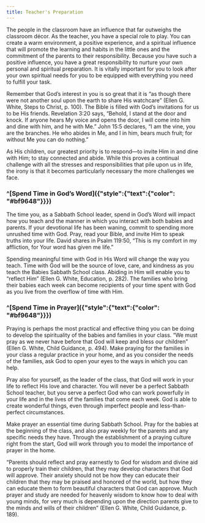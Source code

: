 ```yaml
---
title: Teacher's Preparation
---
```


The people in the classroom have an influence that far outweighs the classroom décor. As the teacher, you have a special role to play. You can create a warm environment, a positive experience, and a spiritual influence that will promote the learning and habits in the little ones and the commitment of the parents to their responsibility. Because you have such a positive influence, you have a great responsibility to nurture your own personal and spiritual preparation. It is vitally important for you to look after your own spiritual needs for you to be equipped with everything you need to fulfill your task.

Remember that God’s interest in you is so great that it is “as though there were not another soul upon the earth to share His watchcare” (Ellen G. White, Steps to Christ, p. 100). The Bible is filled with God’s invitations for us to be His friends. Revelation 3:20 says, “Behold, I stand at the door and knock. If anyone hears My voice and opens the door, I will come into him and dine with him, and he with Me.” John 15:5 declares, “I am the vine, you are the branches. He who abides in Me, and I in him, bears much fruit; for without Me you can do nothing.”

As His children, our greatest priority is to respond—to invite Him in and dine with Him; to stay connected and abide. While this proves a continual challenge with all the stresses and responsibilities that pile upon us in life, the irony is that it becomes particularly necessary the more challenges we face.

### ^[Spend Time in God’s Word]({"style":{"text":{"color": "#bf9648"}}})

The time you, as a Sabbath School leader, spend in God’s Word will impact how you teach and the manner in which you interact with both babies and parents. If your devotional life has been waning, commit to spending more unrushed time with God. Pray, read your Bible, and invite Him to speak truths into your life. David shares in Psalm 119:50, “This is my comfort in my affliction, for Your word has given me life.”

Spending meaningful time with God in His Word will change the way you teach. Time with God will be the source of love, care, and kindness as you teach the Babies Sabbath School class. Abiding in Him will enable you to “reflect Him” (Ellen G. White, Education, p. 282). The families who bring their babies each week can become recipients of your time spent with God as you live from the overflow of time with Him.

### ^[Spend Time in Prayer]({"style":{"text":{"color": "#bf9648"}}})

Praying is perhaps the most practical and effective thing you can be doing to develop the spirituality of the babies and families in your class. “We must pray as we never have before that God will keep and bless our children” (Ellen G. White, Child Guidance, p. 494). Make praying for the families in your class a regular practice in your home, and as you consider the needs of the families, ask God to open your eyes to the ways in which you can help.

Pray also for yourself, as the leader of the class, that God will work in your life to reflect His love and character. You will never be a perfect Sabbath School teacher, but you serve a perfect God who can work powerfully in your life and in the lives of the families that come each week. God is able to create wonderful things, even through imperfect people and less-than-perfect circumstances.

Make prayer an essential time during Sabbath School. Pray for the babies at the beginning of the class, and also pray weekly for the parents and any specific needs they have. Through the establishment of a praying culture right from the start, God will work through you to model the importance of prayer in the home.

“Parents should reflect and pray earnestly to God for wisdom and divine aid to properly train their children, that they may develop characters that God will approve. Their anxiety should not be how they can educate their children that they may be praised and honored of the world, but how they can educate them to form beautiful characters that God can approve. Much prayer and study are needed for heavenly wisdom to know how to deal with young minds, for very much is depending upon the direction parents give to the minds and wills of their children” (Ellen G. White, Child Guidance, p. 189).